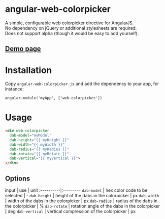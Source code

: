 angular-web-colorpicker
==

A simple, configurable web colorpicker directive for AngularJS.<br />
No dependency on jQuery or additional stylesheets are required.<br />
Does not support alpha (though it would be easy to add yourself).<br />

<h2><a href="http://jsfiddle.net/twler/hx1Ltkfx/" target="_blank">Demo page</a></h2>

Installation
==
Copy `angular-web-colorpicker.js` and add the dependency to your app, for instance:

    angular.module('myApp', ['web.colorpicker'])

Usage
==

```html
<div web-colorpicker
  dab-model="myModel"
  dab-height="{{ myHeight }}"
  dab-width="{{ myWidth }}"
  dab-radius="{{ myRadius }}"
  dab-rotate="{{ myRotate }}"
  dab-vertical="{{ myVertical }}">
</div>
```

Options
--

input | use | unit
:----------|:---------
`dab-model` | hex color code to be selected | -
`dab-height` | height of the dabs in the colorpicker | px
`dab-width` | width of the dabs in the colorpicker | px
`dab-radius` | radius of the dabs in the colorpicker | %
`dab-rotate` | rotation angle of the dabs in the colorpicker | deg
`dab-vertical` | vertical compression of the colorpicker | px
